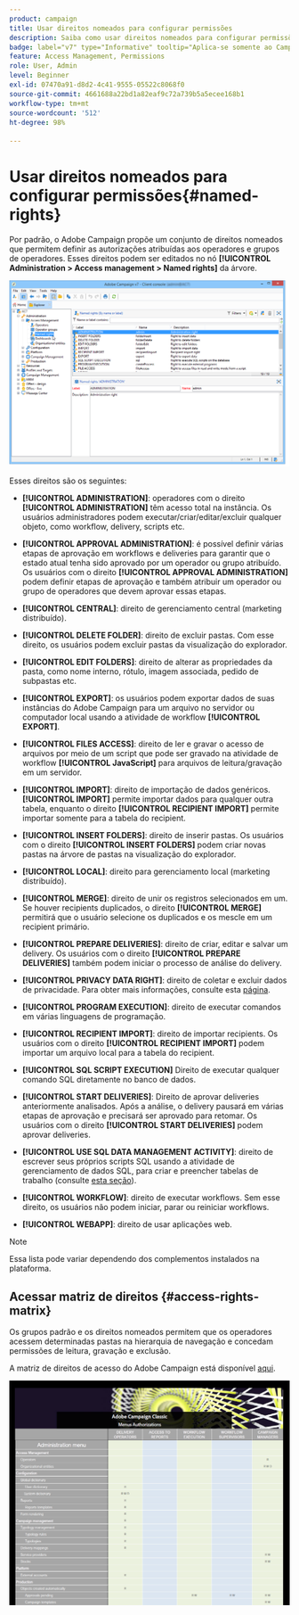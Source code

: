 ```yaml
---
product: campaign
title: Usar direitos nomeados para configurar permissões
description: Saiba como usar direitos nomeados para configurar permissões
badge: label="v7" type="Informative" tooltip="Aplica-se somente ao Campaign Classic v7"
feature: Access Management, Permissions
role: User, Admin
level: Beginner
exl-id: 07470a91-d8d2-4c41-9555-05522c8068f0
source-git-commit: 4661688a22bd1a82eaf9c72a739b5a5ecee168b1
workflow-type: tm+mt
source-wordcount: '512'
ht-degree: 98%

---
```


# Usar direitos nomeados para configurar permissões{#named-rights}



Por padrão, o Adobe Campaign propõe um conjunto de direitos nomeados que permitem definir as autorizações atribuídas aos operadores e grupos de operadores. Esses direitos podem ser editados no nó **[!UICONTROL Administration > Access management > Named rights]** da árvore.

![](assets/s_ncs_admin_named_rights.png)

Esses direitos são os seguintes:

* **[!UICONTROL ADMINISTRATION]**: operadores com o direito **[!UICONTROL ADMINISTRATION]** têm acesso total na instância. Os usuários administradores podem executar/criar/editar/excluir qualquer objeto, como workflow, delivery, scripts etc.

* **[!UICONTROL APPROVAL ADMINISTRATION]**: é possível definir várias etapas de aprovação em workflows e deliveries para garantir que o estado atual tenha sido aprovado por um operador ou grupo atribuído. Os usuários com o direito **[!UICONTROL APPROVAL ADMINISTRATION]** podem definir etapas de aprovação e também atribuir um operador ou grupo de operadores que devem aprovar essas etapas.

* **[!UICONTROL CENTRAL]**: direito de gerenciamento central (marketing distribuído).

* **[!UICONTROL DELETE FOLDER]**: direito de excluir pastas. Com esse direito, os usuários podem excluir pastas da visualização do explorador.

* **[!UICONTROL EDIT FOLDERS]**: direito de alterar as propriedades da pasta, como nome interno, rótulo, imagem associada, pedido de subpastas etc.

* **[!UICONTROL EXPORT]**: os usuários podem exportar dados de suas instâncias do Adobe Campaign para um arquivo no servidor ou computador local usando a atividade de workflow **[!UICONTROL EXPORT]**.

* **[!UICONTROL FILES ACCESS]**: direito de ler e gravar o acesso de arquivos por meio de um script que pode ser gravado na atividade de workflow **[!UICONTROL JavaScript]** para arquivos de leitura/gravação em um servidor.

* **[!UICONTROL IMPORT]**: direito de importação de dados genéricos. **[!UICONTROL IMPORT]** permite importar dados para qualquer outra tabela, enquanto o direito **[!UICONTROL RECIPIENT IMPORT]** permite importar somente para a tabela do recipient.

* **[!UICONTROL INSERT FOLDERS]**: direito de inserir pastas. Os usuários com o direito **[!UICONTROL INSERT FOLDERS]** podem criar novas pastas na árvore de pastas na visualização do explorador.

* **[!UICONTROL LOCAL]**: direito para gerenciamento local (marketing distribuído).

* **[!UICONTROL MERGE]**: direito de unir os registros selecionados em um. Se houver recipients duplicados, o direito **[!UICONTROL MERGE]** permitirá que o usuário selecione os duplicados e os mescle em um recipient primário.

* **[!UICONTROL PREPARE DELIVERIES]**: direito de criar, editar e salvar um delivery. Os usuários com o direito **[!UICONTROL PREPARE DELIVERIES]** também podem iniciar o processo de análise do delivery.

* **[!UICONTROL PRIVACY DATA RIGHT]**: direito de coletar e excluir dados de privacidade. Para obter mais informações, consulte esta [página](https://helpx.adobe.com/br/campaign/kb/acc-privacy.html).

* **[!UICONTROL PROGRAM EXECUTION]**: direito de executar comandos em várias linguagens de programação.

* **[!UICONTROL RECIPIENT IMPORT]**: direito de importar recipients. Os usuários com o direito **[!UICONTROL RECIPIENT IMPORT]** podem importar um arquivo local para a tabela do recipient.

* **[!UICONTROL SQL SCRIPT EXECUTION]** Direito de executar qualquer comando SQL diretamente no banco de dados.

* **[!UICONTROL START DELIVERIES]**: Direito de aprovar deliveries anteriormente analisados. Após a análise, o delivery pausará em várias etapas de aprovação e precisará ser aprovado para retomar. Os usuários com o direito **[!UICONTROL START DELIVERIES]** podem aprovar deliveries.

* **[!UICONTROL USE SQL DATA MANAGEMENT ACTIVITY]**: direito de escrever seus próprios scripts SQL usando a atividade de gerenciamento de dados SQL, para criar e preencher tabelas de trabalho (consulte [esta seção](../../workflow/using/sql-data-management.md)).

* **[!UICONTROL WORKFLOW]**: direito de executar workflows. Sem esse direito, os usuários não podem iniciar, parar ou reiniciar workflows.

* **[!UICONTROL WEBAPP]**: direito de usar aplicações web.

>[!NOTE]
>
>Essa lista pode variar dependendo dos complementos instalados na plataforma.

## Acessar matriz de direitos {#access-rights-matrix}

Os grupos padrão e os direitos nomeados permitem que os operadores acessem determinadas pastas na hierarquia de navegação e concedam permissões de leitura, gravação e exclusão.

A matriz de direitos de acesso do Adobe Campaign está disponível [aqui](/help/platform/using/assets/access-rights-matrix.pdf).

[![imagem](assets/do-not-localize/user_management.png)](https://experienceleague.adobe.com/docs/campaign-classic/assets/access-rights-matrix.pdf)
